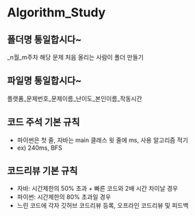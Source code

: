 # Algorithm_Study

## 폴더명 통일합시다~
_n월_m주차
해당 문제 처음 올리는 사람이 폴더 만들기 

## 파일명 통일합시다~
플랫폼_문제번호_문제이름_난이도_본인이름_작동시간

## 코드 주석 기본 규칙
- 파이썬은 첫 줄, 자바는 main 클래스 윗 줄에 ms, 사용 알고리즘 적기
- ex) 240ms, BFS

## 코드리뷰 기본 규칙
- 자바: 시간제한의 50% 초과 + 빠른 코드와 2배 시간 차이날 경우
- 파이썬: 시간제한의 80% 초과일 경우
- 느린 코드에 각자 깃허브 코드리뷰 등록, 오프라인 코드리뷰 및 피드백

